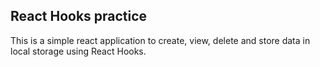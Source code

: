 ## React Hooks practice

This is a simple react application to create, view, delete and store data in local storage using React Hooks.
